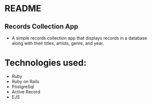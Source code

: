 # README

## Records Collection App
* A simple records collection app that displays records in a database along with their titles, artists, genre, and year. 

# Technologies used:
* Ruby
* Ruby on Rails
* PostgreSql
* Active Record
* EJS
